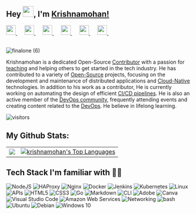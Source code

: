 ## Hey <img src="https://media.giphy.com/media/hvRJCLFzcasrR4ia7z/giphy.gif" width="29px">, I'm [Krishnamohan!](https://bio.link/krishnamse) 

<div align="left">
  
<a href="https://www.linkedin.com/in/krishnamohanyerrabilli/">
  <img width="26px" src="https://cdn-icons-png.flaticon.com/512/174/174857.png" />
</a> &nbsp;&nbsp;&nbsp;&nbsp;
  
<a href="https://twitter.com/K_Mohan_">
  <img width="26px" src="https://logodownload.org/wp-content/uploads/2014/09/twitter-logo-6.png" />
</a> &nbsp;&nbsp;&nbsp;&nbsp;
  
<a href="mailto:mailtomohan.in@gmail.com">
  <img width="26px" src="https://cdn-icons-png.flaticon.com/512/281/281769.png" />
</a> &nbsp;&nbsp;&nbsp;&nbsp;

<a href="https://krishnamohanse.hashnode.dev/">
  <img width="26px" src="https://cdn.hashnode.com/res/hashnode/image/upload/v1611902473383/CDyAuTy75.png?auto=compress" />
</a> &nbsp;&nbsp;&nbsp;&nbsp;

<a href="https://www.reddit.com/user/Mohanse7">
  <img width="26px" src="https://user-images.githubusercontent.com/58173938/197679787-cbe1cc63-9a95-4a89-aae5-4317b421d4c6.svg?auto=compress" />
</a> &nbsp;&nbsp;&nbsp;&nbsp;

<a href="https://www.instagram.com/krishnamohan_yerrabilli/">
  <img width="26px" src="https://upload.wikimedia.org/wikipedia/commons/thumb/a/a5/Instagram_icon.png/1024px-Instagram_icon.png" />
</a> &nbsp;&nbsp;&nbsp;&nbsp;
</div>

<br>

![finalone (6)](https://user-images.githubusercontent.com/58173938/197675549-c398e6d3-3608-4d19-a84e-ff4c9aedca8f.png)

Krishnamohan is a dedicated Open-Source [Contributor](https://github.com/kubernetes/website) with a passion for [teaching](https://www.linkedin.com/posts/kunal-kushwaha_this-is-too-wholesome-made-my-week-thank-activity-6952826447384166401-JUGq?utm_source=share&utm_medium=member_desktop) and helping others to get started in the tech industry. He has contributed to a variety of [Open-Source](https://github.com/Krishnamohan-Yerrabilli?tab=overview&from=2022-12-01&to=2022-12-31) projects, focusing on the development and maintenance of distributed applications and [Cloud-Native](https://github.com/Krishnamohan-Yerrabilli?tab=repositories) technologies. In addition to his work as a contributor, He is currently working on automating the design of efficient [CI/CD pipelines](https://github.com/Krishnamohan-Yerrabilli/Deploying_Java_Responsive_Website_on_Kubernetes_Cluster_Using_Jenkins_CI-CD_Pipeline). He is also an active member of the [DevOps community](https://lace-twig-ae8.notion.site/DevOps-Community-Resources-12b7074796f44bfa848f1ca17c3cbced), frequently attending events and creating content related to the [DevOps](https://krishnamohanse.hashnode.dev/). He believe in lifelong learning.

<p></p>

![visitors](https://visitor-badge.laobi.icu/badge?page_id=Krishnamohan-Yerrabilli.Krishnamohan-Yerrabilli)

<p></p>

<!-- Badges template - https://github.com/badges/shields -->

## My Github Stats:

<table>
  <tr>
   <!--- <td>
        <a href="https://github.com/krishnamohan-yerrabilli"><img alt="krishnamohan-yerrabilli Stats" src="https://github-readme-stats.vercel.app/api?username=krishnamohan-yerrabilli&show_icons=true&count_private=true&theme=react&hide_border=true&bg_color=1d2a3a" /></a>
    </td> -->
    <td> 
       <a href="http://www.github.com/krishnamohan-yerrabilli"><img src="https://github-readme-streak-stats.herokuapp.com/?user=krishnamohan-yerrabilli&stroke=ffffff&background=1d2a3a&ring=5BCDEC&fire=5BCDEC&currStreakNum=ffffff&currStreakLabel=5BCDEC&sideNums=ffffff&sideLabels=ffffff&dates=ffffff&hide_border=true" /></a>
    </td>
    <td>
      <a href="https://github.com/krishnamohan-yerrabilli"><img alt="krishnamohan's Top Languages" src="https://github-readme-stats.vercel.app/api/top-langs/?username=krishnamohan-yerrabilli&langs_count=8&count_private=true&layout=compact&theme=react&hide_border=true&bg_color=1d2a3a"/></a>
    </td>
  </tr>
</table>

<!--- ![GitHub Activity Graph](https://activity-graph.herokuapp.com/graph?username=Krishnamohan-Yerrabilli&bg_color=1d2a3a&color=5BCDEC&line=5BCDEC&point=FFFFFF&area=true&hide_border=true) 
+/ -->

<!---
![krishna mohan's github activity graph](https://github-readme-activity-graph.cyclic.app/graph?username=krishnamohan-yerrabilli&bg_color=1d2a3a&color=5BCDEC&line=5BCDEC&point=FFFFFF&hide_border=true) -->


## Tech Stack I'm familiar with 👨‍💻

<img alt="NodeJS" src="https://img.shields.io/badge/node.js-%2343853D.svg?&style=for-the-badge&logo=node.js&logoColor=white"/> <img alt="HAProxy" src="https://img.shields.io/badge/haproxy-000000?style=for-the-badge&logo=haproxy&logoColor=white"> <img alt="Nginx" src="https://img.shields.io/badge/nginx-000000?style=for-the-badge&logo=nginx&logoColor=white"> <img alt="Docker" src="https://img.shields.io/badge/docker-%230db7ed.svg?&style=for-the-badge&logo=docker&logoColor=white"/> 
<img alt="Jenkins" src="https://img.shields.io/badge/jenkins-%23DD0031.svg?&style=for-the-badge&logo=jenkins&logoColor=white"/> <img alt="Kubernetes" src="https://img.shields.io/badge/kubernetes-%23326ce5.svg?&style=for-the-badge&logo=kubernetes&logoColor=white"/> 
<img alt="Linux" src="https://img.shields.io/badge/linux-000000?style=for-the-badge&logo=linux"/>
<img alt="APIs" src="https://img.shields.io/badge/-api-C51A4A?style=for-the-badge&logo=apis"/> <img alt="HTML5" src="https://img.shields.io/badge/html5-%23E34F26.svg?&style=for-the-badge&logo=html5&logoColor=white"/> <img alt="CSS3" src="https://img.shields.io/badge/css3-%231572B6.svg?&style=for-the-badge&logo=css3&logoColor=white"/> <img alt="Go" src="https://img.shields.io/badge/go-%2300ADD8.svg?&style=for-the-badge&logo=go&logoColor=white"/> <img alt="Markdown" src="https://img.shields.io/badge/markdown-%23000000.svg?&style=for-the-badge&logo=markdown&logoColor=white"/> <img alt="CLI" src="https://img.shields.io/badge/cli-%23DD0031.svg?&style=for-the-badge&logo=cli&logoColor=white"/> <img alt="Adobe" src="https://img.shields.io/badge/adobe-%23FF0000.svg?&style=for-the-badge&logo=adobe&logoColor=white"/> <img alt="Canva" src="https://img.shields.io/badge/Canva-%2300C4CC.svg?&style=for-the-badge&logo=Canva&logoColor=white"/> <img alt="Visual Studio Code" src="https://img.shields.io/badge/VisualStudioCode-0078d7.svg?&style=for-the-badge&logo=visual-studio-code&logoColor=white"/>
<img alt="Amazon Web Services" src="https://img.shields.io/badge/aws-%230072C6.svg?&style=for-the-badge&logo=aws&logoColor=white"/> <img alt="Networking" src="https://img.shields.io/badge/Networking-E95420?style=for-the-badge&logo=networking&logoColor=white"/> <img alt="bash" src="https://img.shields.io/badge/bash-000000?style=for-the-badge&logo=bash&logoColor=white"> <img alt="Ubuntu" src="https://img.shields.io/badge/Ubuntu-E95420?style=for-the-badge&logo=ubuntu&logoColor=white" /> <img alt="Debian" src="https://img.shields.io/badge/Debian-D70A53?style=for-the-badge&logo=debian&logoColor=white" /> <img alt="Windows 10" src="https://img.shields.io/badge/Windows-0078D6?style=for-the-badge&logo=windows&logoColor=white" />

<!-- ## My Latest Blog's 🚀
* <h4><a href = "https://dev.to/krishnamohan_yerrabilli/getting-started-with-kubernetes-namespaces-483l">Getting started with Kubernetes Namespaces</a></h4>
* <h4><a href = "https://krishnamohanse.hashnode.dev/what-serverless-is-all-about">what-serverless-is-all-about</a></h4>
* <h4><a href = "https://krishnamohanse.hashnode.dev/what-is-amazon-cloudfront-and-how-does-it-work-hands-on">What-is-amazon-cloudfront-and-how-does-it-work-hands-on</a></h4>
* <h4><a href = "https://krishnamohanse.hashnode.dev/all-you-need-to-know-about-amazon-route-53">All-you-need-to-know-about-amazon-route-53</a></h4>
* <h4><a href = "https://krishnamohanse.hashnode.dev/heres-how-docker-makes-your-life-easier-1">Here's how Docker makes your life easier</a></h4>
* <h4><a href = "https://krishnamohanse.hashnode.dev/heres-how-kubernetes-makes-your-life-easy">Here's-how-kubernetes-makes-your-life-easy</a></h4>
-->
